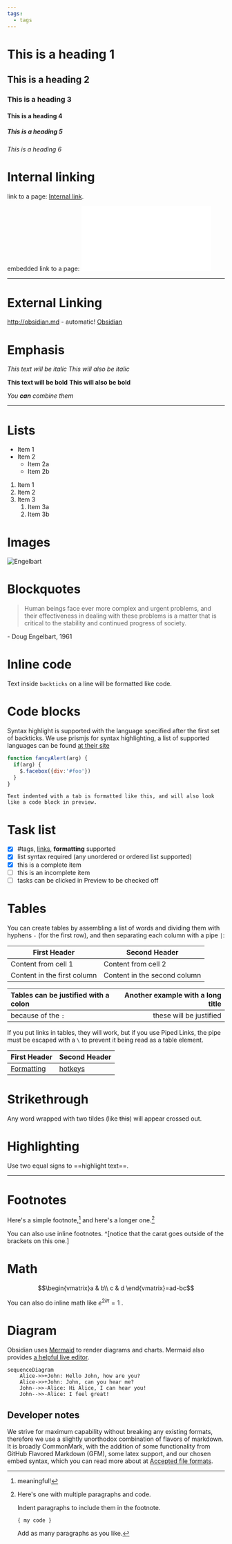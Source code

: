 ```yaml
---
tags:
  - tags
---
```

# This is a heading 1
## This is a heading 2
### This is a heading 3 
#### This is a heading 4
##### This is a heading 5
###### This is a heading 6


# Internal linking
link to a page: [Internal link](Internal%20link.md).

embedded link to a page:
![1d10 table (5 col)](./Generic%20Pages%20for%20testing/1d10%20table%20(5%20col).md)


---
# External Linking
http://obsidian.md - automatic!
[Obsidian](http://obsidian.md)


# Emphasis

*This text will be italic*
_This will also be italic_


**This text will be bold**
__This will also be bold__

_You **can** combine them_

---

# Lists

- Item 1
- Item 2
  - Item 2a
  - Item 2b

1. Item 1
1. Item 2
1. Item 3
   1. Item 3a
   1. Item 3b



# Images

![Engelbart](https://history-computer.com/ModernComputer/Basis/images/Engelbart.jpg)



# Blockquotes

> Human beings face ever more complex and urgent problems, and their effectiveness in dealing with these problems is a matter that is critical to the stability and continued progress of society.

\- Doug Engelbart, 1961


# Inline code

Text inside `backticks` on a line will be formatted like code. 

# Code blocks

Syntax highlight is supported with the language specified after the first set of backticks. We use prismjs for syntax highlighting, a list of supported languages can be found [at their site](https://prismjs.com/#supported-languages)

```js
function fancyAlert(arg) {
  if(arg) {
    $.facebox({div:'#foo'})
  }
}
```

    Text indented with a tab is formatted like this, and will also look like a code block in preview. 

# Task list

- [x] #tags, [links](), **formatting** supported
- [x] list syntax required (any unordered or ordered list supported)
- [x] this is a complete item
- [ ] this is an incomplete item
- [ ] tasks can be clicked in Preview to be checked off

# Tables

You can create tables by assembling a list of words and dividing them with hyphens `-` (for the first row), and then separating each column with a pipe `|`:

First Header | Second Header
------------ | ------------
Content from cell 1 | Content from cell 2
Content in the first column | Content in the second column



Tables can be justified with a colon | Another example with a long title
:----------------|-------------:
because of the `:` | these will be justified

If you put links in tables, they will work, but if you use Piped Links, the pipe must be escaped with a `\` to prevent it being read as a table element.



First Header | Second Header
------------ | ------------
[Formatting](Format%20your%20notes.md)	|  [hotkeys](Keyboard%20shortcuts.md)	



# Strikethrough

Any word wrapped with two tildes (like ~~this~~) will appear crossed out.



# Highlighting

Use two equal signs to ==highlight text==.

---

# Footnotes

Here's a simple footnote,[^1] and here's a longer one.[^bignote]

[^1]: meaningful!

[^bignote]: Here's one with multiple paragraphs and code.

    Indent paragraphs to include them in the footnote.

    `{ my code }`

    Add as many paragraphs as you like.
	


You can also use inline footnotes. ^[notice that the carat goes outside of the brackets on this one.]

# Math

$$\begin{vmatrix}a & b\\
c & d
\end{vmatrix}=ad-bc$$

You can also do inline math like $e^{2i\pi} = 1$ .

# Diagram

Obsidian uses [Mermaid](https://mermaid-js.github.io/) to render diagrams and charts. Mermaid also provides [a helpful live editor](https://mermaid-js.github.io/mermaid-live-editor).

```mermaid
sequenceDiagram
    Alice->>+John: Hello John, how are you?
    Alice->>+John: John, can you hear me?
    John-->>-Alice: Hi Alice, I can hear you!
    John-->>-Alice: I feel great!
```

## Developer notes

We strive for maximum capability without breaking any existing formats, therefore we use a slightly unorthodox combination of flavors of markdown. It is broadly CommonMark, with the addition of some functionality from GitHub Flavored Markdown (GFM), some latex support, and our chosen embed syntax, which you can read more about at [Accepted file formats](Accepted%20file%20formats.md).
